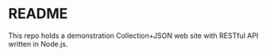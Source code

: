# README #

This repo holds a demonstration
Collection+JSON web site with RESTful API written in Node.js.
